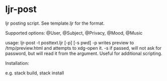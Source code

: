# ljr-post

ljr posting script. See template.ljr for the format.

Supported options: @User, @Subject, @Privacy, @Mood, @Music

usage: ljr-post -t posttext.ljr [-p] [-s pwd]
       -p
           writes preview to /tmp/preview.html and attempts to xdg-open it.
       -s
           if passed, will not ask for password, but will read it from the argument.
           Useful for additional scripting.

Installation: 

e.g. stack build, stack install
